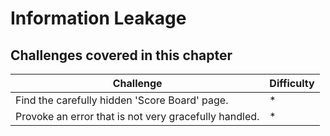 # Information Leakage

## Challenges covered in this chapter

| Challenge | Difficulty |
| --------- | ---------- |
| Find the carefully hidden 'Score Board' page. | * |
| Provoke an error that is not very gracefully handled. | * |
